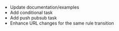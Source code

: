 - Update documentation/examples
- Add conditional task
- Add push pubsub task
- Enhance URL changes for the same rule transition